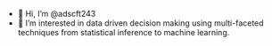 - 👋 Hi, I’m @adscft243
- 👀 I’m interested in data driven decision making using multi-faceted techniques from statistical inference to machine learning.


<!---
adscft243/adscft243 is a ✨ special ✨ repository because its `README.md` (this file) appears on your GitHub profile.
You can click the Preview link to take a look at your changes.
--->
